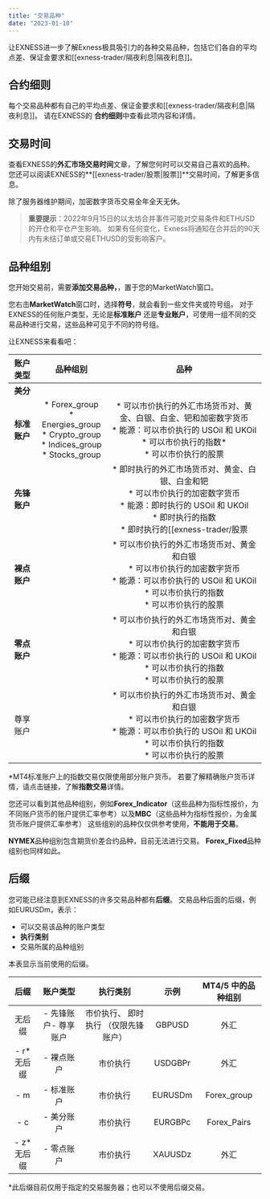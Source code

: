 ```yaml
---
title: "交易品种"
date: "2023-01-10"
---
```


让EXNESS进一步了解Exness极具吸引力的各种交易品种，包括它们各自的平均点差、保证金要求和[[exness-trader/隔夜利息|隔夜利息]]。

## 合约细则

每个交易品种都有自己的平均点差、保证金要求和[[exness-trader/隔夜利息|隔夜利息]]。 请在EXNESS的 **合约细则**中查看此项内容和详情。

## 交易时间

查看EXNESS的**外汇市场交易时间**文章，了解您何时可以交易自己喜欢的品种。 您还可以阅读EXNESS的**[[exness-trader/股票|股票]]**交易时间，了解更多信息。

除了服务器维护期间，加密数字货币交易全年全天无休。

> **重要提示**：2022年9月15日的以太坊合并事件可能对交易条件和ETHUSD的开仓和平仓产生影响。 如果有任何变化，Exness将通知在合并后的90天内有未结订单或交易ETHUSD的受影响客户。

## 品种组别

您开始交易前，需要**添加交易品种，**，置于您的MarketWatch窗口。

您右击**MarketWatch**窗口时，选择**符号**，就会看到一些文件夹或符号组。 对于EXNESS的任何账户类型，无论是**标准账户** 还是**专业账户**，可使用一组不同的交易品种进行交易，这些品种可见于不同的符号组。

让EXNESS来看看吧：

|账户类型|品种组别 |品种 |
|:----:|:----:|:----:|
| **美分** | |  |
|**标准账户**|* Forex\_group<br/>* Energies\_group<br/>* Crypto\_group<br/>* Indices\_group<br/>* Stocks\_group|* 可以市价执行的外汇市场货币对、黄金、白银、白金、钯和加密数字货币<br/>* 能源：可以市价执行的 USOil 和 UKOil<br/>* 可以市价执行的指数\*<br/>* 可以市价执行的股票|
|**先锋账户**| | * 即时执行的外汇市场货币对、黄金、白银、白金和钯<br/>* 可以市价执行的加密数字货币<br/>* 能源：即时执行的 USOil 和 UKOil<br/>* 即时执行的指数<br/>* 即时执行的[[exness-trader/股票|股票]]  |
|**裸点账户**| |* 可以市价执行的外汇市场货币对、黄金和白银<br/>* 可以市价执行的加密数字货币<br/>* 能源：可以市价执行的 USOil 和 UKOil<br/>* 可以市价执行的指数<br/>* 可以市价执行的股票|
|**零点账户**| |* 可以市价执行的外汇市场货币对、黄金和白银<br/>* 可以市价执行的加密数字货币<br/>* 能源：可以市价执行的 USOil 和 UKOil<br/>* 可以市价执行的指数<br/>* 可以市价执行的股票|
|尊享账户| |* 可以市价执行的外汇市场货币对、黄金和白银<br/>* 可以市价执行的加密数字货币<br/>* 能源：可以市价执行的 USOil 和 UKOil<br/>* 可以市价执行的指数<br/>* 可以市价执行的股票|

*MT4标准账户上的指数交易仅限使用部分账户货币。 若要了解精确账户货币详情，请点击链接，了解**指数交易**详情。

您还可以看到其他品种组别，例如**Forex_Indicator**（这些品种为指标性报价，为不同账户货币的账户提供汇率参考）以及**MBC**（这些品种为指标性报价，为金属货币账户提供汇率参考） 这些组别的品种仅仅供参考使用，**不能用于交易**。

**NYMEX**品种组别包含期货价差合约品种，目前无法进行交易。 **Forex_Fixed**品种组别也同样如此。

## 后缀

您可能已经注意到EXNESS的许多交易品种都有**后缀**。 交易品种后面的后缀，例如EURUSDm，表示：

- 可以交易该品种的账户类型
- **执行类别**
- 交易所属的品种组别

本表显示当前使用的后缀。

| **后缀**| **账户类型** | **执行类别**| **示例** | **MT4/5 中的品种组别** |
| :----:| :----: | :----: | :----: | :----:|
| 无后缀| - 先锋账户- 尊享账户 | 市价执行、 即时执行 （仅限先锋账户） | GBPUSD| 外汇 |
| - r*无后缀 | - 裸点账户 | 市价执行 | USDGBPr  | 外汇 |
| - m| - 标准账户 | 市价执行 | EURUSDm  | Forex_group  |
| - c| - 美分账户 | 市价执行 | EURGBPc  | Forex_Pairs  |
| - z*无后缀 | - 零点账户 | 市价执行 | XAUUSDz  | 外汇 |

*此后缀目前仅用于指定的交易服务器；也可以不使用后缀交易。

